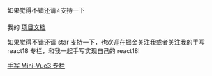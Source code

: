 如果觉得不错还请⭐支持一下

我的 [项目文档](https://w0civ51b994.feishu.cn/wiki/E51Qwf8ksiOITWkbaVjcE4ltnDb) 

如果觉得不错还请 star 支持一下，也欢迎在掘金关注我或者关注我的手写 react18 专栏，和我一起手写实现自己的 react18!

[手写 Mini-Vue3 专栏](https://juejin.cn/column/7383029698114584627)
